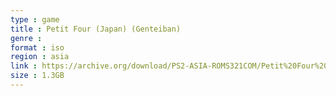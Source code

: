 ```yaml
---
type : game
title : Petit Four (Japan) (Genteiban)
genre : 
format : iso
region : asia
link : https://archive.org/download/PS2-ASIA-ROMS321COM/Petit%20Four%20%28Japan%29%20%28Genteiban%29.7z
size : 1.3GB
---
```

